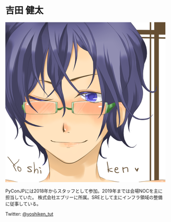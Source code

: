 # 吉田 健太
![yskn](./yskn.png)

PyConJPには2018年からスタッフとして参加。2019年までは会場NOCを主に担当していた。
株式会社エブリーに所属。SREとして主にインフラ領域の整備に従事している。

Twitter: [@yoshiken_tut](https://twitter.com/yoshiken_tut)